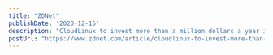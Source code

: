 ```yaml
---
title: "ZDNet"
publishDate: '2020-12-15'
description: "CloudLinux to invest more than a million dollars a year into CentOS clone"
postUrl: "https://www.zdnet.com/article/cloudlinux-to-invest-more-than-a-million-dollar-a-year-into-centos-clone/"
---
```

